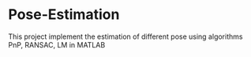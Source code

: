 # Pose-Estimation

This project implement the estimation of different pose using algorithms PnP, RANSAC, LM in MATLAB
